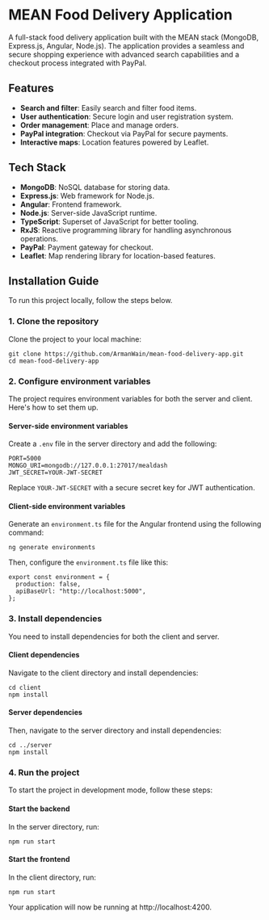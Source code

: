 # MEAN Food Delivery Application

A full-stack food delivery application built with the MEAN stack (MongoDB, Express.js, Angular, Node.js). The application provides a seamless and secure shopping experience with advanced search capabilities and a checkout process integrated with PayPal.

## Features

- **Search and filter**: Easily search and filter food items.
- **User authentication**: Secure login and user registration system.
- **Order management**: Place and manage orders.
- **PayPal integration**: Checkout via PayPal for secure payments.
- **Interactive maps**: Location features powered by Leaflet.

## Tech Stack

- **MongoDB**: NoSQL database for storing data.
- **Express.js**: Web framework for Node.js.
- **Angular**: Frontend framework.
- **Node.js**: Server-side JavaScript runtime.
- **TypeScript**: Superset of JavaScript for better tooling.
- **RxJS**: Reactive programming library for handling asynchronous operations.
- **PayPal**: Payment gateway for checkout.
- **Leaflet**: Map rendering library for location-based features.

## Installation Guide

To run this project locally, follow the steps below.

### 1. Clone the repository

Clone the project to your local machine:

```
git clone https://github.com/ArmanWain/mean-food-delivery-app.git
cd mean-food-delivery-app
```

### 2. Configure environment variables

The project requires environment variables for both the server and client. Here's how to set them up.

#### Server-side environment variables

Create a `.env` file in the server directory and add the following:

```
PORT=5000
MONGO_URI=mongodb://127.0.0.1:27017/mealdash
JWT_SECRET=YOUR-JWT-SECRET
```

Replace `YOUR-JWT-SECRET` with a secure secret key for JWT authentication.

#### Client-side environment variables

Generate an `environment.ts` file for the Angular frontend using the following command:

```
ng generate environments
```

Then, configure the `environment.ts` file like this:

```
export const environment = {
  production: false,
  apiBaseUrl: "http://localhost:5000",
};
```

### 3. Install dependencies

You need to install dependencies for both the client and server.

#### Client dependencies

Navigate to the client directory and install dependencies:

```
cd client
npm install
```

#### Server dependencies

Then, navigate to the server directory and install dependencies:

```
cd ../server
npm install
```

### 4. Run the project

To start the project in development mode, follow these steps:

#### Start the backend

In the server directory, run:

```
npm run start
```

#### Start the frontend

In the client directory, run:

```
npm run start
```

Your application will now be running at http://localhost:4200.
